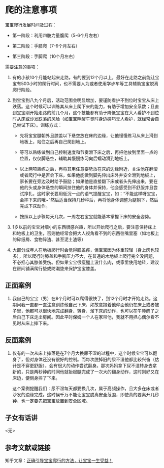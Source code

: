 # 爬的注意事项

宝宝爬行发展时间及过程：

- 第一阶段：利用四肢力量腹爬（5-6个月左右）

- 第二阶段：手膝爬（7-9个月左右）

- 第三阶段：手脚爬（10个月左右）

需要注意的事项：

1. 有的小孩10个月能站起来走路，有的要到12个月以上，最好在走路之前能让宝宝有500小时的爬行时间，也不需要人为或者使用学步车等工具辅助宝宝脱离爬行阶段。
   
2. 到宝宝到八九个月后，活动范围会明显增加，要谨防看护不到位时宝宝从床上跌落。这个时候可以训练其从床上爬下来的能力，有助于增加安全系数；且直到宝宝刚开始走路的前几个月，这个技能都有助于降低宝宝在大人看护不到位时从床或沙发跌落的风险（如宝宝睡醒午觉时身边碰巧无人看护，就经常会自己尝试下床）。训练方式：
   
   - 先将宝宝腿朝外且膝盖以下悬空放在床的边缘，让他慢慢练习从床上滑到地板上，站住之后再自己爬到地上。
   - 等可以熟练做到自己控制速度和节奏滑下床之后，再把他放到里面一点的位置，仅仅脚悬空，辅助其慢慢练习向后蠕动滑到地板上。
   - 以上两项熟练之后，再将其用任意姿势放在床的边缘附近，关注他在翻滚或者爬行中是否会下床，如果他能做到脚先伸出床外并安全滑到地板上，家长要在旁边及时给予鼓励；如果他是直接翻下床或者头先伸出来，要在他的头或身体悬空的瞬间扶住他的身体并保持，他会感受到不舒服并且尝试挣扎，这时家长要用低沉一点的语气提醒宝宝，如：“不能这样呀宝宝，会摔下来的哦~”然后适当保持几秒种后，再将他身体调整为腿朝下，然后完成下床动作。
  
   - 按照以上步骤每天几次，一周左右宝宝就能基本掌握下床的安全姿势。

3. 1岁以前的宝宝对细小的东西很感兴趣，所以开始爬行之后，要注意保持床上和地板上的卫生，否则他经常会把大人视角看不到的东西往嘴里塞（如地板上的碎纸屑、食物碎渣、甚至泥土渣等）
4. 大部分成年人在地板爬行时会觉得膝盖疼，但宝宝因为体重较轻（身上肉也较多），所以爬行时膝盖和手腕压力不大，在普通的木地板上爬行完全没问题，不必担心其膝盖受伤。但如果宝宝很瘦腿上没什么肉，或家里使用地砖，建议在房间铺满爬行垫或防潮垫来保护宝宝膝盖。


<!-- 添加正面案例（不超过3个），如没有则标记为<无>占位符 -->
## 正面案例
1. 我自己的宝宝（男）在8个月时可以爬得很快了，到12个月时才开始走路。这期间我一直都一直注意训练他自己下床，如故意抱着他仰面他仍在床上或者被子里，他都可以很快地完成翻身、转身、溜下床的动作，也可以在午睡醒了之后自己下床走出房间。因此平时保姆一个人在家带他，我就不用担心偶尔看不见时从床上摔下来。
   
<!-- 添加反面案例（不超过3个），如没有则标记<无>占位符 -->
## 反面案例
1. 仅有的一次从床上摔落是在7个月大换尿不湿的过程中，这个时候宝宝可以翻身了，但对身体还没有很好的控制。而每次脱掉旧的尿不湿他都比较兴奋（估计是不穿更舒服），会有很大的动作尝试翻身。那次妈妈拿下尿不湿转身去拿新的，只是两秒钟的时间他就抬起腿完成了一次大的翻身动作，这时刚好又在床边，便侧身摔了下来。

    这个案例提醒我们：尿不湿每天都要换几次，属于高频操作，且大多在床或者沙发的边缘完成，这时候千万不能让宝宝脱离安全范围，即使真的要离开几秒钟，也一定要先把宝宝放置到安全区域。
   
   
## 子女有话讲
<无>

## 参考文献或链接
知乎文章：[正确引导宝宝爬行的方法，让宝宝一生受益！](https://zhuanlan.zhihu.com/p/27297912)